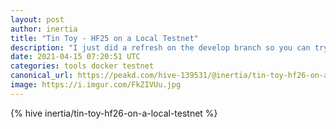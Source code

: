 ```yaml
---
layout: post
author: inertia
title: "Tin Toy - HF25 on a Local Testnet"
description: "I just did a refresh on the develop branch so you can try out the next hardfork, HF25."
date: 2021-04-15 07:20:51 UTC
categories: tools docker testnet
canonical_url: https://peakd.com/hive-139531/@inertia/tin-toy-hf26-on-a-local-testnet
image: https://i.imgur.com/FkZIVUu.jpg
---
```

{% hive inertia/tin-toy-hf26-on-a-local-testnet %}
